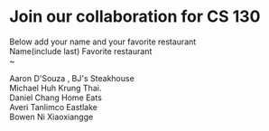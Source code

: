 # Join our collaboration for CS 130
Below add your name and your favorite restaurant
<br>
Name(include last)      Favorite restaurant <br>
~                                                       

Aaron D'Souza      ,    BJ's Steakhouse <br>
Michael Huh             Krung Thai. <br>
Daniel Chang            Home Eats<br>
Averi Tanlimco          Eastlake<br>
Bowen Ni                Xiaoxiangge
